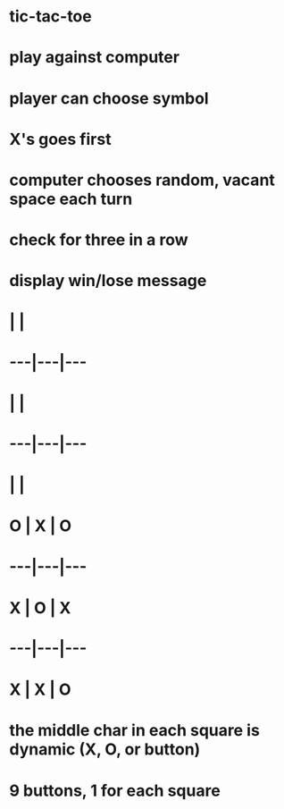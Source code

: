 # tic-tac-toe

# play against computer
# player can choose symbol
# X's goes first
# computer chooses random, vacant space each turn
# check for three in a row
# display win/lose message

#    |   |   
# ---|---|---
#    |   |   
# ---|---|---
#    |   |   

#  O | X | O 
# ---|---|---
#  X | O | X 
# ---|---|---
#  X | X | O  

# the middle char in each square is dynamic (X, O, or button)

# 9 buttons, 1 for each square
# 